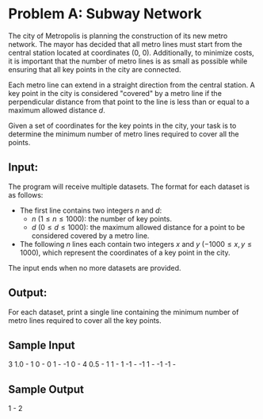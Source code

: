 # Problem A: Subway Network

The city of Metropolis is planning the construction of its new metro network. The mayor has decided that all metro lines must start from the central station located at coordinates (0, 0). Additionally, to minimize costs, it is important that the number of metro lines is as small as possible while ensuring that all key points in the city are connected.

Each metro line can extend in a straight direction from the central station. A key point in the city is considered "covered" by a metro line if the perpendicular distance from that point to the line is less than or equal to a maximum allowed distance $d$.

Given a set of coordinates for the key points in the city, your task is to determine the minimum number of metro lines required to cover all the points.

## Input:
The program will receive multiple datasets. The format for each dataset is as follows:
- The first line contains two integers $n$ and $d$:
  - $n$ $(1 ≤ n ≤ 1000)$: the number of key points.
  - $d$ $(0 ≤ d ≤ 1000)$: the maximum allowed distance for a point to be considered covered by a metro line.
- The following $n$ lines each contain two integers $x$ and $y$ $(-1000 ≤ x, y ≤ 1000)$, which represent the coordinates of a key point in the city.

The input ends when no more datasets are provided.

## Output:
For each dataset, print a single line containing the minimum number of metro lines required to cover all the key points.

## Sample Input
3 1.0 - 
1 0 - 
0 1 - 
-1 0 - 
4 0.5 - 
1 1 - 
1 -1 - 
-1 1 - 
-1 -1 - 

## Sample Output
1 - 
2

